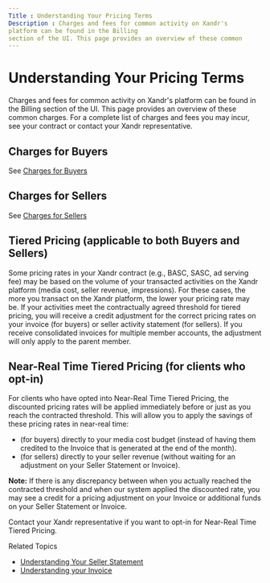 ```yaml
---
Title : Understanding Your Pricing Terms
Description : Charges and fees for common activity on Xandr's
platform can be found in the Billing
section of the UI. This page provides an overview of these common
---
```



# Understanding Your Pricing Terms



Charges and fees for common activity on Xandr's
platform can be found in the Billing
section of the UI. This page provides an overview of these common
charges. For a complete list of charges and fees you may incur, see your
contract or contact your Xandr representative.



## Charges for Buyers

See
<a href="charges-for-buyers.md" class="xref">Charges for Buyers</a>





## Charges for Sellers

See
<a href="charges-for-sellers.md" class="xref">Charges for Sellers</a>





## Tiered Pricing (applicable to both Buyers and Sellers)

Some pricing rates in your Xandr contract (e.g.,
BASC, SASC, ad serving fee) may be based on the volume of your
transacted activities on the Xandr platform
(media cost, seller revenue, impressions). For these cases, the more you
transact on the Xandr platform, the lower your
pricing rate may be. If your activities meet the contractually agreed
threshold for tiered pricing, you will receive a credit adjustment for
the correct pricing rates on your invoice (for buyers) or seller
activity statement (for sellers). If you receive consolidated invoices
for multiple member accounts, the adjustment will only apply to the
parent member.





## Near-Real Time Tiered Pricing (for clients who opt-in)

For clients who have opted into Near-Real Time Tiered Pricing, the
discounted pricing rates will be applied immediately before or just as
you reach the contracted threshold. This will allow you to apply the
savings of these pricing rates in near-real time:

- (for buyers) directly to your media cost budget (instead of having
  them credited to the Invoice that is generated at the end of the
  month).
- (for sellers) directly to your seller revenue (without waiting for an
  adjustment on your Seller Statement or Invoice).





<b>Note:</b> If there is any discrepancy
between when you actually reached the contracted threshold and when our
system applied the discounted rate, you may see a credit for a pricing
adjustment on your Invoice or additional funds on your Seller Statement
or Invoice.





Contact your Xandr representative if you want to
opt-in for Near-Real Time Tiered Pricing.





Related Topics

- <a href="understanding-your-seller-statement.md"
  class="xref">Understanding Your Seller Statement</a>
- <a href="understanding-your-invoice.md" class="xref"
  title="Annotated descriptions of the contents of your Xandr invoices.">Understanding
  your Invoice</a>






